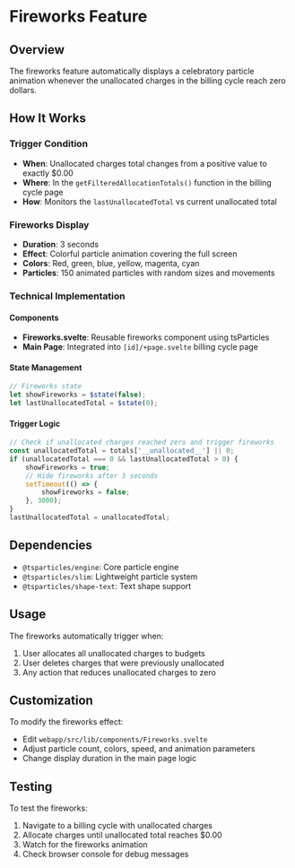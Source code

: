 # Fireworks Feature

## Overview
The fireworks feature automatically displays a celebratory particle animation whenever the unallocated charges in the billing cycle reach zero dollars.

## How It Works

### Trigger Condition
- **When**: Unallocated charges total changes from a positive value to exactly $0.00
- **Where**: In the `getFilteredAllocationTotals()` function in the billing cycle page
- **How**: Monitors the `lastUnallocatedTotal` vs current unallocated total

### Fireworks Display
- **Duration**: 3 seconds
- **Effect**: Colorful particle animation covering the full screen
- **Colors**: Red, green, blue, yellow, magenta, cyan
- **Particles**: 150 animated particles with random sizes and movements

### Technical Implementation

#### Components
- **Fireworks.svelte**: Reusable fireworks component using tsParticles
- **Main Page**: Integrated into `[id]/+page.svelte` billing cycle page

#### State Management
```javascript
// Fireworks state
let showFireworks = $state(false);
let lastUnallocatedTotal = $state(0);
```

#### Trigger Logic
```javascript
// Check if unallocated charges reached zero and trigger fireworks
const unallocatedTotal = totals['__unallocated__'] || 0;
if (unallocatedTotal === 0 && lastUnallocatedTotal > 0) {
    showFireworks = true;
    // Hide fireworks after 3 seconds
    setTimeout(() => {
        showFireworks = false;
    }, 3000);
}
lastUnallocatedTotal = unallocatedTotal;
```

## Dependencies
- `@tsparticles/engine`: Core particle engine
- `@tsparticles/slim`: Lightweight particle system
- `@tsparticles/shape-text`: Text shape support

## Usage
The fireworks automatically trigger when:
1. User allocates all unallocated charges to budgets
2. User deletes charges that were previously unallocated
3. Any action that reduces unallocated charges to zero

## Customization
To modify the fireworks effect:
- Edit `webapp/src/lib/components/Fireworks.svelte`
- Adjust particle count, colors, speed, and animation parameters
- Change display duration in the main page logic

## Testing
To test the fireworks:
1. Navigate to a billing cycle with unallocated charges
2. Allocate charges until unallocated total reaches $0.00
3. Watch for the fireworks animation
4. Check browser console for debug messages